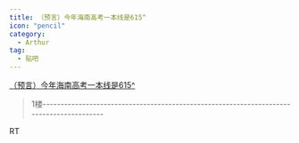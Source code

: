 ```yaml
---
title: （预言）今年海南高考一本线是615^
icon: "pencil"
category:
  - Arthur
tag:
  - 贴吧
---
```


[（预言）今年海南高考一本线是615^](https://tieba.baidu.com/p/1122745473?pid=12911244055&cid=0#12911244055)


>1楼-----------------------------------------------------------------------------------------

RT
